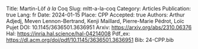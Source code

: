 Title: Martin-Löf <em>à la</em> Coq
Slug: mltt-a-la-coq
Category: Articles
Publication: true
Lang: fr
Date: 2024-01-15
Place: CPP
Accepted: true
Authors: Arthur Adjedj, Meven Lennon-Bertrand, Kenji Maillard, Pierre-Marie Pédrot, Loïc Pujet
DOI: 10.1145/3636501.3636951
Arxiv: https://arxiv.org/abs/2310.06376
Hal: https://inria.hal.science/hal-04214008
Pdf_ex: https://dl.acm.org/doi/pdf/10.1145/3636501.3636951
Bib: 24-CPP.bib